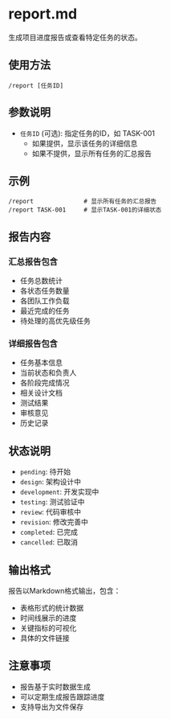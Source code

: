 # report.md

生成项目进度报告或查看特定任务的状态。

## 使用方法
```
/report [任务ID]
```

## 参数说明

- `任务ID` (可选): 指定任务的ID，如 TASK-001
  - 如果提供，显示该任务的详细信息
  - 如果不提供，显示所有任务的汇总报告

## 示例

```
/report              # 显示所有任务的汇总报告
/report TASK-001     # 显示TASK-001的详细状态
```

## 报告内容

### 汇总报告包含
- 任务总数统计
- 各状态任务数量
- 各团队工作负载
- 最近完成的任务
- 待处理的高优先级任务

### 详细报告包含
- 任务基本信息
- 当前状态和负责人
- 各阶段完成情况
- 相关设计文档
- 测试结果
- 审核意见
- 历史记录

## 状态说明

- `pending`: 待开始
- `design`: 架构设计中
- `development`: 开发实现中
- `testing`: 测试验证中
- `review`: 代码审核中
- `revision`: 修改完善中
- `completed`: 已完成
- `cancelled`: 已取消

## 输出格式

报告以Markdown格式输出，包含：
- 表格形式的统计数据
- 时间线展示的进度
- 关键指标的可视化
- 具体的文件链接

## 注意事项

- 报告基于实时数据生成
- 可以定期生成报告跟踪进度
- 支持导出为文件保存
